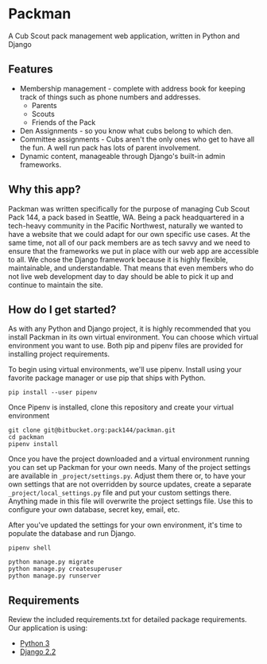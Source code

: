 # Packman
A Cub Scout pack management web application, written in Python and Django

## Features
* Membership management - complete with address book for keeping track of things
  such as phone numbers and addresses.
    * Parents
    * Scouts
    * Friends of the Pack
* Den Assignments - so you know what cubs belong to which den.
* Committee assignments - Cubs aren't the only ones who get to have all the fun. A
  well run pack has lots of parent involvement. 
* Dynamic content, manageable through Django's built-in admin frameworks.

## Why this app?
Packman was written specifically for the purpose of managing Cub Scout Pack 144,
a pack based in Seattle, WA.  Being a pack headquartered in a tech-heavy community
in the Pacific Northwest, naturally we wanted to have a website that we could adapt
for our own specific use cases.  At the same time, not all of our pack members are
as tech savvy and we need to ensure that the frameworks we put in place with our
web app are accessible to all.  We chose the Django framework because it is highly
flexible, maintainable, and understandable.  That means that even members who do
not live web development day to day should be able to pick it up and continue to
maintain the site.

## How do I get started?
As with any Python and Django project, it is highly recommended that you install
Packman in its own virtual environment. You can choose which virtual environment
you want to use. Both pip and pipenv files are provided for installing project
requirements.

To begin using virtual environments, we'll use pipenv. Install using your favorite
package manager or use pip that ships with Python.
```
pip install --user pipenv
```

Once Pipenv is installed, clone this repository and create your virtual environment
```
git clone git@bitbucket.org:pack144/packman.git
cd packman
pipenv install
```

Once you have the project downloaded and a virtual environment running you can set
up Packman for your own needs. Many of the project settings are available in 
`_project/settings.py`. Adjust them there or, to have your own settings that are
not overridden by source updates, create a separate `_project/local_settings.py`
file and put your custom settings there. Anything made in this file will overwrite
the project settings file. Use this to configure your own database, secret key,
email, etc.

After you've updated the settings for your own environment, it's time to populate
the database and run Django.
```
pipenv shell

python manage.py migrate
python manage.py createsuperuser
python manage.py runserver
```



## Requirements
Review the included requirements.txt for detailed package requirements.  Our 
application is using:
* [Python 3](https://python.org)
* [Django 2.2](https://djangoproject.com)
